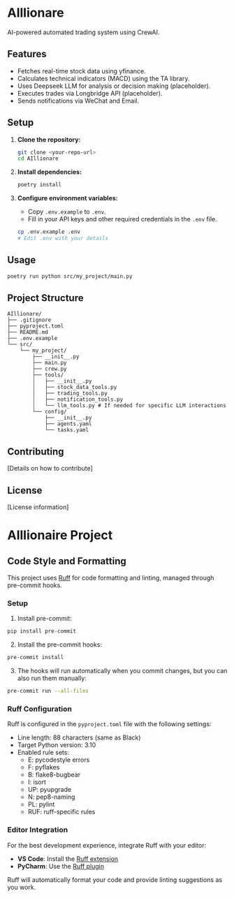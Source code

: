 # AIllionare

AI-powered automated trading system using CrewAI.

## Features

*   Fetches real-time stock data using yfinance.
*   Calculates technical indicators (MACD) using the TA library.
*   Uses Deepseek LLM for analysis or decision making (placeholder).
*   Executes trades via Longbridge API (placeholder).
*   Sends notifications via WeChat and Email.

## Setup

1.  **Clone the repository:**
    ```bash
    git clone <your-repo-url>
    cd AIllionare
    ```

2.  **Install dependencies:**
    ```bash
    poetry install
    ```

3.  **Configure environment variables:**
    *   Copy `.env.example` to `.env`.
    *   Fill in your API keys and other required credentials in the `.env` file.
      ```bash
      cp .env.example .env
      # Edit .env with your details
      ```

## Usage

```bash
poetry run python src/my_project/main.py
```

## Project Structure

```
AIllionare/
├── .gitignore
├── pyproject.toml
├── README.md
├── .env.example
└── src/
    └── my_project/
        ├── __init__.py
        ├── main.py
        ├── crew.py
        ├── tools/
        │   ├── __init__.py
        │   ├── stock_data_tools.py
        │   ├── trading_tools.py
        │   ├── notification_tools.py
        │   └── llm_tools.py # If needed for specific LLM interactions
        └── config/
            ├── __init__.py
            ├── agents.yaml
            └── tasks.yaml
```

## Contributing

[Details on how to contribute]

## License

[License information]

# AIllionaire Project

## Code Style and Formatting

This project uses [Ruff](https://github.com/astral-sh/ruff) for code formatting and linting, managed through pre-commit hooks.

### Setup

1. Install pre-commit:
```bash
pip install pre-commit
```

2. Install the pre-commit hooks:
```bash
pre-commit install
```

3. The hooks will run automatically when you commit changes, but you can also run them manually:
```bash
pre-commit run --all-files
```

### Ruff Configuration

Ruff is configured in the `pyproject.toml` file with the following settings:

- Line length: 88 characters (same as Black)
- Target Python version: 3.10
- Enabled rule sets: 
  - E: pycodestyle errors
  - F: pyflakes
  - B: flake8-bugbear
  - I: isort
  - UP: pyupgrade
  - N: pep8-naming
  - PL: pylint
  - RUF: ruff-specific rules

### Editor Integration

For the best development experience, integrate Ruff with your editor:

- **VS Code**: Install the [Ruff extension](https://marketplace.visualstudio.com/items?itemName=charliermarsh.ruff)
- **PyCharm**: Use the [Ruff plugin](https://plugins.jetbrains.com/plugin/20574-ruff)

Ruff will automatically format your code and provide linting suggestions as you work. 